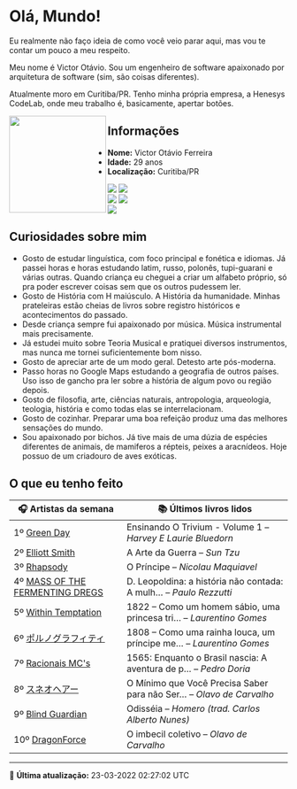 # Olá, Mundo!

Eu realmente não faço ideia de como você veio parar aqui, mas vou te contar um pouco a meu respeito.

Meu nome é Victor Otávio. Sou um engenheiro de software apaixonado por arquitetura de software (sim, são coisas diferentes).

Atualmente moro em Curitiba/PR. Tenho minha própria empresa, a Henesys CodeLab, onde meu trabalho é, basicamente, apertar botões.

<img align="left" src="https://github.com/vctrtvfrrr/vctrtvfrrr/raw/master/octocat.png" alt="" width="175" />

## Informações

- **Nome:** Victor Otávio Ferreira
- **Idade:** 29 anos
- **Localização:** Curitiba/PR

[![](https://img.shields.io/badge/LinkedIn-victorotavio-blue)](https://www.linkedin.com/in/victorotavio/) [![](https://img.shields.io/badge/Twitter-@vctrtvfrrr-blue)](https://twitter.com/vctrtvfrrr)  
[![](https://img.shields.io/badge/GitHub-vctrtvfrrr-24292e)](https://github.com/vctrtvfrrr) [![](https://img.shields.io/badge/GitLab-vctrtvfrrr-ec5d16)](https://gitlab.com/vctrtvfrrr)  
[![](https://img.shields.io/badge/Email-victor@otavioferreira.com.br-red)](mailto:victor@otavioferreira.com.br)  

## Curiosidades sobre mim

-   Gosto de estudar linguística, com foco principal e fonética e idiomas. Já passei horas e horas estudando latim, russo, polonês, tupi-guarani e várias outras. Quando criança eu cheguei a criar um alfabeto próprio, só pra poder escrever coisas sem que os outros pudessem ler.
-   Gosto de História com H maiúsculo. A História da humanidade. Minhas prateleiras estão cheias de livros sobre registro históricos e acontecimentos do passado.
-   Desde criança sempre fui apaixonado por música. Música instrumental mais precisamente.
-   Já estudei muito sobre Teoria Musical e pratiquei diversos instrumentos, mas nunca me tornei suficientemente bom nisso.
-   Gosto de apreciar arte de um modo geral. Detesto arte pós-moderna.
-   Passo horas no Google Maps estudando a geografia de outros países. Uso isso de gancho pra ler sobre a história de algum povo ou região depois.
-   Gosto de filosofia, arte, ciências naturais, antropologia, arqueologia, teologia, história e como todas elas se interrelacionam.
-   Gosto de cozinhar. Preparar uma boa refeição produz uma das melhores sensações do mundo.
-   Sou apaixonado por bichos. Já tive mais de uma dúzia de espécies diferentes de animais, de mamiferos a répteis, peixes a aracnídeos. Hoje possuo de um criadouro de aves exóticas.


## O que eu tenho feito

|                                                        🎧 Artistas da semana                                                         |                      📚 Últimos livros lidos                      |
|--------------------------------------------------------------------------------------------------------------------------------------|-------------------------------------------------------------------|
| 1º [Green Day](https://www.last.fm/music/Green+Day)                                                                                  | Ensinando O Trivium - Volume 1	–	_Harvey E Laurie Bluedorn_         |
| 2º [Elliott Smith](https://www.last.fm/music/Elliott+Smith)                                                                          | A Arte da Guerra	–	_Sun Tzu_                                        |
| 3º [Rhapsody](https://www.last.fm/music/Rhapsody)                                                                                    | O Príncipe	–	_Nicolau Maquiavel_                                    |
| 4º [MASS OF THE FERMENTING DREGS](https://www.last.fm/music/MASS+OF+THE+FERMENTING+DREGS)                                            | D. Leopoldina: a história não contada: A mulh…	–	_Paulo Rezzutti_   |
| 5º [Within Temptation](https://www.last.fm/music/Within+Temptation)                                                                  | 1822 – Como um homem sábio, uma princesa tri…	–	_Laurentino Gomes_  |
| 6º [ポルノグラフィティ](https://www.last.fm/music/%E3%83%9D%E3%83%AB%E3%83%8E%E3%82%B0%E3%83%A9%E3%83%95%E3%82%A3%E3%83%86%E3%82%A3) | 1808 – Como uma rainha louca, um príncipe me…	–	_Laurentino Gomes_  |
| 7º [Racionais MC's](https://www.last.fm/music/Racionais+MC%27s)                                                                      | 1565: Enquanto o Brasil nascia: A aventura de p…	–	_Pedro Doria_    |
| 8º [スネオヘアー](https://www.last.fm/music/%E3%82%B9%E3%83%8D%E3%82%AA%E3%83%98%E3%82%A2%E3%83%BC)                                  | O Mínimo que Você Precisa Saber para não Ser…	–	_Olavo de Carvalho_ |
| 9º [Blind Guardian](https://www.last.fm/music/Blind+Guardian)                                                                        | Odisséia	–	_Homero (trad. Carlos Alberto Nunes)_                    |
| 10º [DragonForce](https://www.last.fm/music/DragonForce)                                                                             | O imbecil coletivo	–	_Olavo de Carvalho_                            |


---

🚀 **Última atualização:** 23-03-2022 02:27:02 UTC